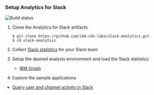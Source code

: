 ### Setup Analytics for Slack

![Build status](https://travis-ci.org/ibm-cds-labs/slack-analytics.svg?branch=master)

1. Clone the Analytics for Slack artifacts

 	```
 	$ git clone https://github.com/ibm-cds-labs/slack-analytics.git
 	$ cd slack-analytics
 	```

2. Collect [Slack statistics](https://github.com/ibm-cds-labs/slack-analytics/tree/master/slack-stats) for your Slack team
 
3. Setup the desired analysis environment and load the Slack statistics

 	* [IBM Graph](https://github.com/ibm-cds-labs/slack-analytics/tree/master/slack-graph-database)
 	 
4. Explore the sample applications
 
  * [Query user and channel activity in Slack](https://github.com/ibm-cds-labs/slack-analytics-about-service) 


